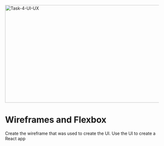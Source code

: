 <img src="https://socialify.git.ci/Thandekaportiap/Task-4-UI-UX/image?language=1&owner=1&name=1&stargazers=1&theme=Light" alt="Task-4-UI-UX" width="640" height="320" />

<h1>Wireframes and Flexbox</h1>

Create the wireframe that was used to create the UI.
Use the UI to create a React app
